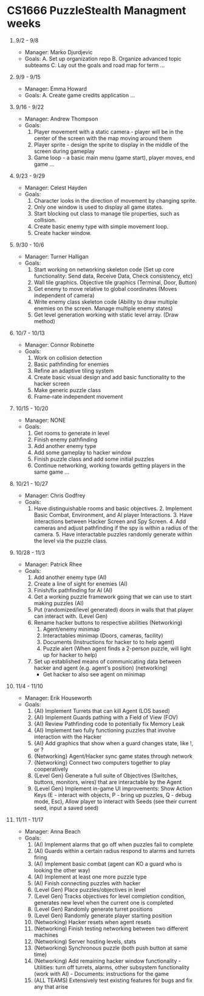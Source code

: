 # CS1666 PuzzleStealth Managment weeks

1. 9/2 - 9/8
	* Manager: Marko Djurdjevic
	* Goals:
		A. Set up organization repo
		B. Organize advanced topic subteams
		C. Lay out the goals and road map for term
		...
2. 9/9 - 9/15
	* Manager: Emma Howard
	* Goals:
		A. Create game credits application
		...
3. 9/16 - 9/22
	* Manager: Andrew Thompson
	* Goals:
		1. Player movement with a static camera - player will be in the center of the screen with the map moving around them
		2. Player sprite - design the sprite to display in the middle of the screen during gameplay
		3. Game loop - a basic main menu (game start), player moves, end game
		...
4. 9/23 - 9/29
	* Manager: Celest Hayden
	* Goals:
		1. Character looks in the direction of movement by changing sprite.
		2. Only one window is used to display all game states.
		3. Start blocking out class to manage tile properties, such as collision.
		4. Create basic enemy type with simple movement loop.
		5. Create hacker window.
5. 9/30 - 10/6
	* Manager: Turner Halligan
	* Goals:
		1. Start working on networking skeleton code (Set up core functionality: Send data, Receive Data, Check consistency, etc)
		2. Wall tile graphics. Objective tile graphics (Terminal, Door, Button)
		3. Get enemy to move relative to global coordinates (Moves independent of camera)
		4. Write enemy class skeleton code (Ability to draw multiple enemies on the screen. Manage multiple enemy states)
		5. Get level generation working with static level array. (Draw method)
6. 10/7 - 10/13
	* Manager: Connor Robinette
	* Goals:
		1. Work on collision detection
		2. Basic pathfinding for enemies
		3. Refine an adaptive tiling system
		4. Create basic visual design and add basic functionality to the hacker screen
		5. Make generic puzzle class
		6. Frame-rate independent movement

7. 10/15 - 10/20
	* Manager: NONE
	* Goals:
		1. Get rooms to generate in level
		2. Finish enemy pathfinding
		3. Add another enemy type
		4. Add some gameplay to hacker window
		5. Finish puzzle class and add some initial puzzles
		6. Continue networking, working towards getting players in the same game
		...
8. 10/21 - 10/27
	* Manager: Chris Godfrey
	* Goals:
		1. Have distinguishable rooms and basic objectives.
        	2. Implement Basic Combat, Environment, and AI player Interactions.
        	3. Have interactions between Hacker Screen and Spy Screen.
       		4. Add cameras and adjust pathfinding if the spy is within a radius of the camera.
        	5. Have interactable puzzles randomly generate within the level via the puzzle class.
9. 10/28 - 11/3
	* Manager: Patrick Rhee
	* Goals:
		1. Add another enemy type (AI)
		2. Create a line of sight for enemies (AI)
		3. Finish/fix pathfinding for AI (AI)
		4. Get a working puzzle framework going that we can use to start making puzzles (AI)
		5. Put (randomized/level generated) doors in walls that that player can interact with. (Level Gen)
		6. Rename hacker buttons to respective abilities (Networking)
			1. Agent/enemy minimap
			2. Interactables minimap (Doors, cameras, facility)
			3. Documents (Instructions for hacker to to help agent)
			4. Puzzle alert (When agent finds a 2-person puzzle, will light up for hacker to help)
		7. Set up established means of communicating data between hacker and agent (e.g. agent's position) (networking)
			* Get hacker to also see agent on minimap
10. 11/4 - 11/10
	* Manager: Erik Houseworth
	* Goals:
		1. {AI} Implement Turrets that can kill Agent (LOS based)
		2. {AI} Implement Guards pathing with a Field of View (FOV)
		3. {AI} Review Pathfinding code to potentially fix Memory Leak
		4. {AI} Implement two fully functioning puzzles that involve interaction with the Hacker
		5. {AI} Add graphics that show when a guard changes state, like !, or ?
		6. {Networking} Agent/Hacker sync game states through network
		7. {Networking} Connect two computers together to play cooperatively
		8. {Level Gen} Generate a full suite of Objectives (Switches, buttons, monitors, wires) that are interactable by the Agent
		9. {Level Gen} Implement in-game UI improvements: Show Action Keys (E - interact with objects, P - bring up puzzles, Q - debug mode, Esc), Allow player to interact with Seeds (see their current seed, input a saved seed)

11. 11/11 - 11/17
	* Manager: Anna Beach
	* Goals:
		1. (AI) Implement alarms that go off when puzzles fail to complete
		2. (AI) Guards within a certain radius respond to alarms and turrets firing
		3. (AI) Implement basic combat (agent can KO a guard who is looking the other way)
		4. (AI) Implement at least one more puzzle type
		5. (AI) Finish connecting puzzles with hacker
		6. (Level Gen) Place puzzles/objectives in level
		7. (Level Gen) Tracks objectives for level completion condition, generates new level when the current one is completed
		8. (Level Gen) Randomly generate turret positions
		9. (Level Gen) Randomly generate player starting position
		10. (Networking) Hacker resets when agent resets
		11. (Networking) Finish testing networking between two different machines
		12. (Networking) Server hosting levels, stats
		13. (Networking) Synchronous puzzle (both push button at same time)
		14. (Networking) Add remaining hacker window functionality
				- Utilities: turn off turrets, alarms, other subsystem functionality (work with AI)
				- Documents: instructions for the game
		15. (ALL TEAMS) Extensively test existing features for bugs and fix any that arise	
